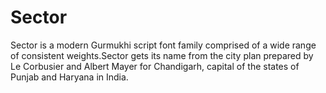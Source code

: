 # Sector
Sector is a modern Gurmukhi script font family comprised of a wide range of consistent weights.Sector gets its name from the city plan prepared by Le Corbusier and Albert Mayer for Chandigarh, capital of the states of Punjab and Haryana in India.
